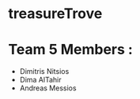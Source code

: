 # treasureTrove
Team 5 Members :
=======================
* Dimitris Nitsios
* Dima AlTahir
* Andreas Messios
